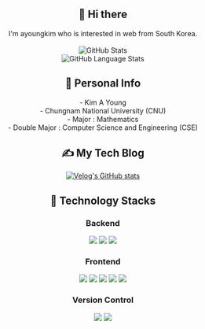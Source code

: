 <div align="center">
  
## 👋 Hi there
I'm ayoungkim who is interested in web from South Korea. <br /><br />
![GitHub Stats](https://github-readme-stats.vercel.app/api?username=Kim-AYoung&show_icons=true&theme=tokyonight) <br />
![GitHub Language Stats](https://github-readme-stats.vercel.app/api/top-langs/?username=Kim-AYoung&layout=compact&theme=tokyonight&langs_count=8)

## 🙋‍ Personal Info
\- Kim A Young <br />
\- Chungnam National University (CNU) <br />
\- Major : Mathematics <br />
\- Double Major : Computer Science and Engineering (CSE)

## ✍ My Tech Blog
[![Velog's GitHub stats](https://velog-readme-stats.vercel.app/api?name=onionlily123&color=dark)](https://velog.io/@onionlily123)

## 🔨 Technology Stacks
### Backend
<img src="https://img.shields.io/badge/Spring-6DB33F?style=flat&logo=Spring&logoColor=white">
<img src="https://img.shields.io/badge/springboot-6DB33F?style=flat&logo=springboot&logoColor=white">
<img src="https://img.shields.io/badge/mysql-4479A1?style=flat&logo=mysql&logoColor=white">

### Frontend
<span><img src="https://img.shields.io/badge/HTML-e34f26?style=flat&logo=html5&logoColor=white"/></span>
<span><img src="https://img.shields.io/badge/CSS-1572b6?style=flat&logo=css3&logoColor=white"/></span>
<span><img src="https://img.shields.io/badge/JavaScript-dbab09?style=flat&logo=javascript&logoColor=white"/></span>
<span><img src="https://img.shields.io/badge/jQuery-0769ad?style=flat&logo=jquery&logoColor=white"/></span>
<span><img src="https://img.shields.io/badge/React-61dafb?style=flat&logo=react&logoColor=white"/></span>

### Version Control
<span><img src="https://img.shields.io/badge/Git-f05032?style=flat&logo=git&logoColor=white"/></span>
<span><img src="https://img.shields.io/badge/GitHub-181717?style=flat&logo=github&logoColor=white"/></span>
  
</div>


<!--
**Kim-AYoung/Kim-AYoung** is a ✨ _special_ ✨ repository because its `README.md` (this file) appears on your GitHub profile.

Here are some ideas to get you started:

- 🔭 I’m currently working on ...
- 🌱 I’m currently learning ...
- 👯 I’m looking to collaborate on ...
- 🤔 I’m looking for help with ...
- 💬 Ask me about ...
- 📫 How to reach me: ...
- 😄 Pronouns: ...
- ⚡ Fun fact: ...
-->
